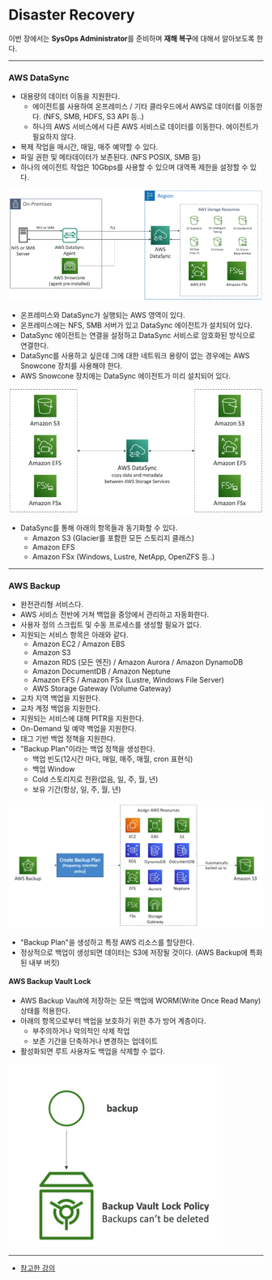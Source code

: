 # Disaster Recovery

이번 장에서는 **SysOps Administrator**를 준비하며 **재해 복구**에 대해서 알아보도록 한다.

---

### AWS DataSync

- 대용량의 데이터 이동을 지원한다.
  - 에이전트를 사용하여 온프레미스 / 기타 클라우드에서 AWS로 데이터를 이동한다. (NFS, SMB, HDFS, S3 API 등..)
  - 하나의 AWS 서비스에서 다른 AWS 서비스로 데이터를 이동한다. 에이전트가 필요하지 않다.
- 복제 작업을 매시간, 매일, 매주 예약할 수 있다.
- 파일 권한 및 메타데이터가 보존된다. (NFS POSIX, SMB 등)
- 하나의 에이전트 작업은 10Gbps를 사용할 수 있으며 대역폭 제한을 설정할 수 있다.

![1-datasync-nfs-smb.png](images%2F1-datasync-nfs-smb.png)

- 온프레미스와 DataSync가 실행되는 AWS 영역이 있다.
- 온프레미스에는 NFS, SMB 서버가 있고 DataSync 에이전트가 설치되어 있다.
- DataSync 에이전트는 연결을 설정하고 DataSync 서비스로 암호화된 방식으로 연결한다.
- DataSync를 사용하고 싶은데 그에 대한 네트워크 용량이 없는 경우에는 AWS Snowcone 장치를 사용해야 한다.
- AWS Snowcone 장치에는 DataSync 에이전트가 미리 설치되어 있다.

![2-datasync-trasfer-between-aws-service.png](images%2F2-datasync-trasfer-between-aws-service.png)

- DataSync를 통해 아래의 항목들과 동기화할 수 있다.
  - Amazon S3 (Glacier를 포함한 모든 스토리지 클래스)
  - Amazon EFS
  - Amazon FSx (Windows, Lustre, NetApp, OpenZFS 등..)

---

### AWS Backup

- 완전관리형 서비스다.
- AWS 서비스 전반에 거쳐 백업을 중앙에서 관리하고 자동화한다.
- 사용자 정의 스크립트 및 수동 프로세스를 생성할 필요가 없다.
- 지원되는 서비스 항목은 아래와 같다.
  - Amazon EC2 / Amazon EBS
  - Amazon S3
  - Amazon RDS (모든 엔진) / Amazon Aurora / Amazon DynamoDB
  - Amazon DocumentDB / Amazon Neptune
  - Amazon EFS / Amazon FSx (Lustre, Windows File Server)
  - AWS Storage Gateway (Volume Gateway)
- 교차 지역 백업을 지원한다.
- 교차 계정 백업을 지원한다.
- 지원되는 서비스에 대해 PITR을 지원한다.
- On-Demand 및 예약 백업을 지원한다.
- 태그 기반 백업 정책을 지원한다.
- "Backup Plan"이라는 백업 정책을 생성한다.
  - 백업 빈도(12시간 마다, 매일, 매주, 매월, cron 표현식)
  - 백업 Window
  - Cold 스토리지로 전환(없음, 일, 주, 월, 년)
  - 보유 기간(항상, 일, 주, 월, 년)

![3-backup.png](images%2F3-backup.png)

- "Backup Plan"을 생성하고 특정 AWS 리소스를 할당한다.
- 정상적으로 백업이 생성되면 데이터는 S3에 저장될 것이다. (AWS Backup에 특화된 내부 버킷)

#### AWS Backup Vault Lock

- AWS Backup Vault에 저장하는 모든 백업에 WORM(Write Once Read Many) 상태를 적용한다.
- 아래의 항목으로부터 백업을 보호하기 위한 추가 방어 계층이다.
  - 부주의하거나 악의적인 삭제 작업
  - 보존 기간을 단축하거나 변경하는 업데이트
- 활성화되면 루트 사용자도 백업을 삭제할 수 없다.

![4-backup-vault-lock.png](images%2F4-backup-vault-lock.png)

---

- [참고한 강의](https://www.udemy.com/course/ultimate-aws-certified-sysops-administrator-associate/)